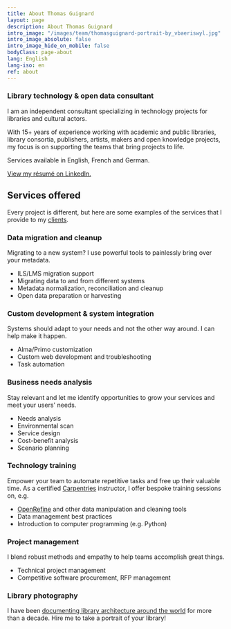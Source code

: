 ```yaml
---
title: About Thomas Guignard
layout: page
description: About Thomas Guignard
intro_image: "/images/team/thomasguignard-portrait-by_vbaeriswyl.jpg"
intro_image_absolute: false
intro_image_hide_on_mobile: false
bodyClass: page-about
lang: English
lang-iso: en
ref: about
---
```


### Library technology & open data consultant

I am an independent consultant specializing in technology projects for libraries and cultural actors.

With 15+ years of experience working with academic and public libraries, library consortia, publishers, artists, makers and open knowledge projects, 
my focus is on supporting the teams that bring projects to life. 

Services available in English, French and German.

[View my résumé on LinkedIn.](https://www.linkedin.com/in/thomasguignard/)

## Services offered

Every project is different, but here are some examples of the services that I provide to my [clients](projects).

### Data migration and cleanup

Migrating to a new system? I use powerful tools to painlessly bring over your metadata.

* ILS/LMS migration support
* Migrating data to and from different systems
* Metadata normalization, reconciliation and cleanup
* Open data preparation or harvesting

### Custom development & system integration

Systems should adapt to your needs and not the other way around. I can help make it happen.

* Alma/Primo customization
* Custom web development and troubleshooting
* Task automation

### Business needs analysis

Stay relevant and let me identify opportunities to grow your services and meet your users' needs.

* Needs analysis
* Environmental scan
* Service design
* Cost-benefit analysis
* Scenario planning

### Technology training

Empower your team to automate repetitive tasks and free up their valuable time. As a certified [Carpentries](https://carpentries.org/) instructor,
I offer bespoke training sessions on, e.g.

* [OpenRefine](https://openrefine.org/) and other data manipulation and cleaning tools
* Data management best practices
* Introduction to computer programming (e.g. Python)

### Project management

I blend robust methods and empathy to help teams accomplish great things.

* Technical project management
* Competitive software procurement, RFP management

### Library photography

I have been [documenting library architecture around the world](https://thomasguignard.photo/library-portfolio/) for more than a decade. 
Hire me to take a portrait of your library!